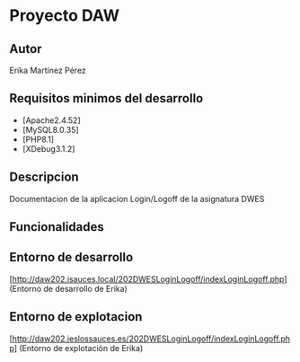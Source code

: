 # Proyecto DAW
## Autor
Erika Martínez Pérez
## Requisitos minimos del desarrollo
- [Apache2.4.52]
- [MySQL8.0.35]
- [PHP8.1]
- [XDebug3.1.2]
## Descripcion
Documentacion de la aplicacion Login/Logoff de la asignatura DWES
## Funcionalidades
## Entorno de desarrollo
[http://daw202.isauces.local/202DWESLoginLogoff/indexLoginLogoff.php]
(Entorno de desarrollo de Erika)
## Entorno de explotacion
[http://daw202.ieslossauces.es/202DWESLoginLogoff/indexLoginLogoff.php]
(Entorno de explotación de Erika)